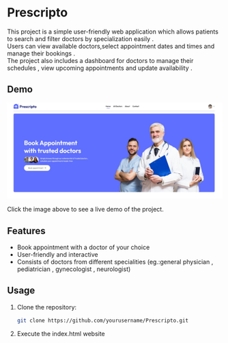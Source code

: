 # Prescripto

This project is a simple user-friendly web application which allows patients to search and filter doctors by specialization easily .<br>
Users can view available doctors,select appointment dates and times and manage their bookings . <br>
The project also includes a dashboard for doctors to manage their schedules , view upcoming appointments and update availability .

## Demo

[![Demo](prescripto.jpg)]([https://itswasabi101.github.io/TextToSpeech/](https://prescripto-alpha.vercel.app/))

Click the image above to see a live demo of the project.

## Features

- Book appointment with a doctor of your choice<br>
- User-friendly and interactive<br>
- Consists of doctors from different specialities (eg.:general physician , pediatrician , gynecologist , neurologist)<br>

## Usage

1. Clone the repository:
   ```bash
   git clone https://github.com/yourusername/Prescripto.git
   
2. Execute the index.html website 





